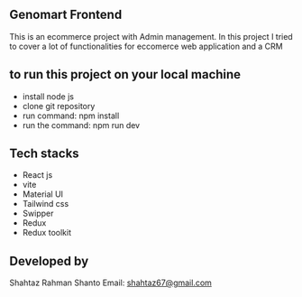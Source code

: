 ## Genomart Frontend
This is an ecommerce project with Admin management. In this project I tried to cover a lot of functionalities for eccomerce web application and a CRM

## to run this project on your local machine
- install node js
- clone git repository
- run command: npm install
- run the command: npm run dev

## Tech stacks
- React js
- vite
- Material UI
- Tailwind css
- Swipper
- Redux
- Redux toolkit

## Developed by
Shahtaz Rahman Shanto
Email: shahtaz67@gmail.com
